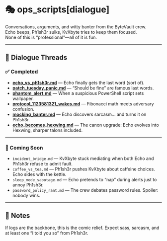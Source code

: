 # 🎭 ops_scripts[dialogue]

Conversations, arguments, and witty banter from the ByteVault crew.  
Echo beeps, Ph1sh3r sulks, KvXbyte tries to keep them focused.  
None of this is “professional”—all of it is fun.  

---

## 📂 Dialogue Threads

### ✅ Completed
- [**echo_vs_ph1sh3r.md**](./echo_vs_ph1sh3r.md) — Echo finally gets the last word (sort of).  
- [**patch_tuesday_panic.md**](./patch_tuesday_panic.md) — “Should be fine” are famous last words.  
- [**phantom_alert.md**](./phantom_alert.md) — When a suspicious PowerShell script sets wallpaper.  
- [**protocol_1123581321_wakes.md**](./protocol_1123581321_wakes.md) — Fibonacci math meets adversary confusion.  
- [**mocking_banter.md**](./mocking_banter.md) — Echo discovers sarcasm… and turns it on Ph1sh3r.  
- [**echo_becomes_hexwing.md**](./echo_becomes_hexwing.md) — The canon upgrade: Echo evolves into Hexwing, sharper talons included.  

---

### 🔮 Coming Soon
- `incident_bridge.md` — KvXbyte stuck mediating when both Echo and Ph1sh3r refuse to admit fault.  
- `coffee_vs_tea.md` — Ph1sh3r pushes KvXbyte about caffeine choices. Echo sides with the kettle.  
- `sleep_mode_sabotage.md` — Echo pretends to “nap” during alerts just to annoy Ph1sh3r.  
- `password_policy_rant.md` — The crew debates password rules. Spoiler: nobody wins.  

---

## 💬 Notes
If logs are the backbone, this is the comic relief. Expect sass, sarcasm, and at least one “I told you so” from Ph1sh3r.  
